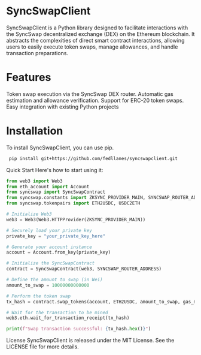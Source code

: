 # SyncSwapClient


SyncSwapClient is a Python library designed to facilitate interactions with the SyncSwap decentralized exchange (DEX) on the Ethereum blockchain. It abstracts the complexities of direct smart contract interactions, allowing users to easily execute token swaps, manage allowances, and handle transaction preparations.

# Features
Token swap execution via the SyncSwap DEX router.
Automatic gas estimation and allowance verification.
Support for ERC-20 token swaps.
Easy integration with existing Python projects


# Installation
To install SyncSwapClient, you can use pip.

```bash
 pip install git+https://github.com/fedllanes/syncswapclient.git
```

Quick Start
Here's how to start using it:

```python
from web3 import Web3
from eth_account import Account
from syncswap import SyncSwapContract
from syncswap.constants import ZKSYNC_PROVIDER_MAIN, SYNCSWAP_ROUTER_ADDRESS
from syncswap.tokenpairs import ETH2USDC, USDC2ETH

# Initialize Web3
web3 = Web3(Web3.HTTPProvider(ZKSYNC_PROVIDER_MAIN))

# Securely load your private key
private_key = "your_private_key_here"

# Generate your account instance
account = Account.from_key(private_key)

# Initialize the SyncSwapContract
contract = SyncSwapContract(web3, SYNCSWAP_ROUTER_ADDRESS)

# Define the amount to swap (in Wei)
amount_to_swap = 10000000000000

# Perform the token swap
tx_hash = contract.swap_tokens(account, ETH2USDC, amount_to_swap, gas_multiplier=1.1)

# Wait for the transaction to be mined
web3.eth.wait_for_transaction_receipt(tx_hash)

print(f"Swap transaction successful: {tx_hash.hex()}")
```
License
SyncSwapClient is released under the MIT License. See the LICENSE file for more details.
